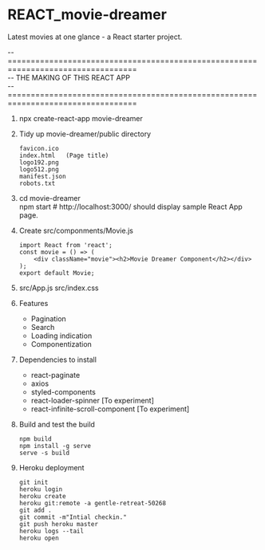 # REACT_movie-dreamer
Latest movies at one glance - a React starter project.


--================================================================================== \
-- THE MAKING OF THIS REACT APP \
--================================================================================== 
1. npx create-react-app movie-dreamer
2. Tidy up movie-dreamer/public directory <br/>
   ```
   favicon.ico
   index.html   (Page title)
   logo192.png
   logo512.png
   manifest.json
   robots.txt
   ```
3. cd movie-dreamer <br/>
   npm start  # http://localhost:3000/ should display sample React App page.
4. Create src/componments/Movie.js
   ```
   import React from 'react';
   const movie = () => (
       <div className="movie"><h2>Movie Dreamer Component</h2></div>
   );
   export default Movie;
   ```
5. src/App.js
   src/index.css

6. Features
   - Pagination <br/>
   - Search <br/>
   - Loading indication <br/>
   - Componentization <br/>

7. Dependencies to install
   - react-paginate
   - axios
   - styled-components
   - react-loader-spinner [To experiment]
   - react-infinite-scroll-component [To experiment]

8. Build and test the build
   ```
   npm build 
   npm install -g serve
   serve -s build
   ```
9. Heroku deployment
   ```
   git init
   heroku login
   heroku create
   heroku git:remote -a gentle-retreat-50268
   git add .
   git commit -m"Intial checkin."
   git push heroku master
   heroku logs --tail
   heroku open
   ```
